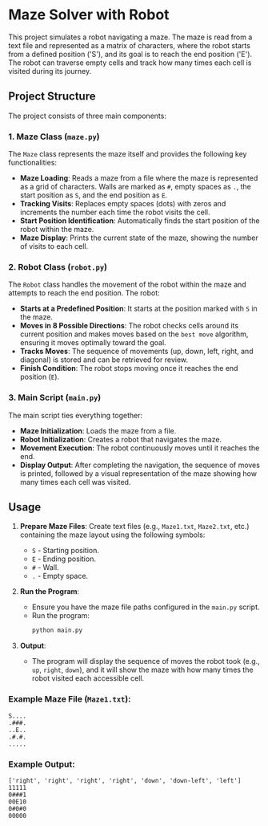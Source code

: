 
# Maze Solver with Robot

This project simulates a robot navigating a maze. The maze is read from a text file and represented as a matrix of characters, where the robot starts from a defined position ('S'), and its goal is to reach the end position ('E'). The robot can traverse empty cells and track how many times each cell is visited during its journey.

## Project Structure

The project consists of three main components:

### 1. **Maze Class (`maze.py`)**
The `Maze` class represents the maze itself and provides the following key functionalities:
- **Maze Loading**: Reads a maze from a file where the maze is represented as a grid of characters. Walls are marked as `#`, empty spaces as `.`, the start position as `S`, and the end position as `E`.
- **Tracking Visits**: Replaces empty spaces (dots) with zeros and increments the number each time the robot visits the cell.
- **Start Position Identification**: Automatically finds the start position of the robot within the maze.
- **Maze Display**: Prints the current state of the maze, showing the number of visits to each cell.

### 2. **Robot Class (`robot.py`)**
The `Robot` class handles the movement of the robot within the maze and attempts to reach the end position. The robot:
- **Starts at a Predefined Position**: It starts at the position marked with `S` in the maze.
- **Moves in 8 Possible Directions**: The robot checks cells around its current position and makes moves based on the `best move` algorithm, ensuring it moves optimally toward the goal.
- **Tracks Moves**: The sequence of movements (up, down, left, right, and diagonal) is stored and can be retrieved for review.
- **Finish Condition**: The robot stops moving once it reaches the end position (`E`).

### 3. **Main Script (`main.py`)**
The main script ties everything together:
- **Maze Initialization**: Loads the maze from a file.
- **Robot Initialization**: Creates a robot that navigates the maze.
- **Movement Execution**: The robot continuously moves until it reaches the end.
- **Display Output**: After completing the navigation, the sequence of moves is printed, followed by a visual representation of the maze showing how many times each cell was visited.

## Usage

1. **Prepare Maze Files**: Create text files (e.g., `Maze1.txt`, `Maze2.txt`, etc.) containing the maze layout using the following symbols:
   - `S` - Starting position.
   - `E` - Ending position.
   - `#` - Wall.
   - `.` - Empty space.

2. **Run the Program**:
   - Ensure you have the maze file paths configured in the `main.py` script.
   - Run the program:
     ```bash
     python main.py
     ```

3. **Output**:
   - The program will display the sequence of moves the robot took (e.g., `up`, `right`, `down`), and it will show the maze with how many times the robot visited each accessible cell.

### Example Maze File (`Maze1.txt`):
```
S....
.###.
..E..
.#.#.
.....
```

### Example Output:
```
['right', 'right', 'right', 'right', 'down', 'down-left', 'left']
11111
0###1
00E10
0#0#0
00000
```
